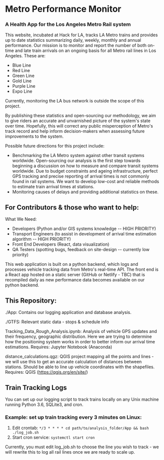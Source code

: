 # Metro Performance Monitor

### A Health App for the Los Angeles Metro Rail system

This website, incubated at Hack for LA, tracks LA Metro trains and provides up to date statistics summarizing daily, weekly, monthly and annual performance. Our mission is to monitor and report the number of both on-time and late train arrivals on an ongoing basis for all Metro rail lines in Los Angeles. These are:
 - Blue Line
 - Red Line
 - Green Line
 - Gold Line
 - Purple Line
 - Expo Line

Currently, monitoring the LA bus network is outside the scope of this project. 

By publishing these statistics and open-sourcing our methodology, we aim to give riders an accurate and unvarnished picture of the system's state over time. Hopefully, this will correct any public misperception of Metro's track record and help inform decision-makers when assessing future improvements to the system.

Possible future directions for this project include:
 - Benchmarking the LA Metro system against other transit systems worldwide. Open-sourcing our analysis is the first step towards beginning a discussion on how to measure and compare transit systems worldwide. Due to budget constraints and ageing infrastructure, perfect GPS tracking and precise reporting of arrival times is not commonly found in rail systems. We want to develop low-cost and reliable methods to estimate train arrival times at stations. 
 - Monitoring causes of delays and providing additional statistics on these.

## For Contributors & those who want to help:

What We Need:
 - Developers (Python and/or GIS systems knowledge -- HIGH PRIORITY)
 - Transport Engineers (to assist in development of arrival time estimation algorithm -- HIGH PRIORITY)
 - Front End Developers (React, data visualization)
 - QA Testers (spotting bugs, feedback on site-design -- currently low priority)

This web application is built on a python backend, which logs and processes vehicle tracking data from Metro's real-time API. The front end is a React app hosted on a static server (GitHub or Netlify - TBC) that is recompiled daily as new performance data becomes available on our python backend. 

## This Repository:

./App: Contains our logging application and database analysis. 

./GTFS: Relevant static data - stops & schedule info

Tracking_Data_Rough_Analysis.ipynb: Analysis of vehicle GPS updates and their frequency, geographic distribution. Here we are trying to determine how the positioning system works in order to better inform our arrival time estimations.
Requires: Jupyter Notebook (Anaconda)

distance_calculations.qgz: QGIS project mapping all the points and lines - we will use this to get an accurate calculation of distances between stations. Should be able to line up vehicle coordinates with the shapefiles.
Requires: QGIS (https://qgis.org/en/site/)

## Train Tracking Logs

You can set up our logging script to track trains locally on any Unix machine running Python 3.6, SQLite3, and cron. 

### Example: set up train tracking every 3 minutes on Linux:

1. Edit crontab:
`*/3 * * * * cd path/to/analysis_folder/App && bash ./log_job.sh`
2. Start cron service:
`systemctl start cron`

Currently, you must edit log_job.sh to choose the line you wish to track - we will rewrite this to log all rail lines once we are ready to scale up.

